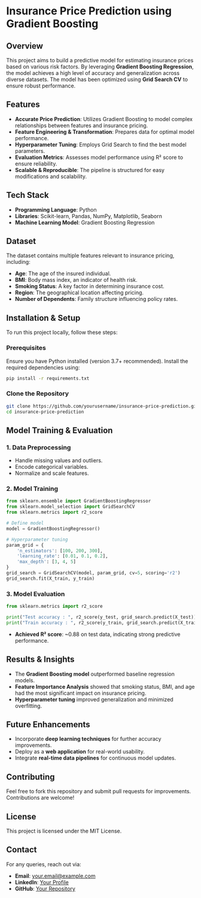 # Insurance Price Prediction using Gradient Boosting

## Overview
This project aims to build a predictive model for estimating insurance prices based on various risk factors. By leveraging **Gradient Boosting Regression**, the model achieves a high level of accuracy and generalization across diverse datasets. The model has been optimized using **Grid Search CV** to ensure robust performance.

## Features
- **Accurate Price Prediction**: Utilizes Gradient Boosting to model complex relationships between features and insurance pricing.
- **Feature Engineering & Transformation**: Prepares data for optimal model performance.
- **Hyperparameter Tuning**: Employs Grid Search to find the best model parameters.
- **Evaluation Metrics**: Assesses model performance using R² score to ensure reliability.
- **Scalable & Reproducible**: The pipeline is structured for easy modifications and scalability.

## Tech Stack
- **Programming Language**: Python
- **Libraries**: Scikit-learn, Pandas, NumPy, Matplotlib, Seaborn
- **Machine Learning Model**: Gradient Boosting Regression

## Dataset
The dataset contains multiple features relevant to insurance pricing, including:
- **Age**: The age of the insured individual.
- **BMI**: Body mass index, an indicator of health risk.
- **Smoking Status**: A key factor in determining insurance cost.
- **Region**: The geographical location affecting pricing.
- **Number of Dependents**: Family structure influencing policy rates.

## Installation & Setup
To run this project locally, follow these steps:

### Prerequisites
Ensure you have Python installed (version 3.7+ recommended). Install the required dependencies using:
```bash
pip install -r requirements.txt
```

### Clone the Repository
```bash
git clone https://github.com/yourusername/insurance-price-prediction.git
cd insurance-price-prediction
```

## Model Training & Evaluation
### 1. Data Preprocessing
- Handle missing values and outliers.
- Encode categorical variables.
- Normalize and scale features.

### 2. Model Training
```python
from sklearn.ensemble import GradientBoostingRegressor
from sklearn.model_selection import GridSearchCV
from sklearn.metrics import r2_score

# Define model
model = GradientBoostingRegressor()

# Hyperparameter tuning
param_grid = {
    'n_estimators': [100, 200, 300],
    'learning_rate': [0.01, 0.1, 0.2],
    'max_depth': [3, 4, 5]
}
grid_search = GridSearchCV(model, param_grid, cv=5, scoring='r2')
grid_search.fit(X_train, y_train)
```

### 3. Model Evaluation
```python
from sklearn.metrics import r2_score

print("Test accuracy : ", r2_score(y_test, grid_search.predict(X_test)))
print("Train accuracy : ", r2_score(y_train, grid_search.predict(X_train)))
```
- **Achieved R² score**: ~0.88 on test data, indicating strong predictive performance.

## Results & Insights
- The **Gradient Boosting model** outperformed baseline regression models.
- **Feature Importance Analysis** showed that smoking status, BMI, and age had the most significant impact on insurance pricing.
- **Hyperparameter tuning** improved generalization and minimized overfitting.

## Future Enhancements
- Incorporate **deep learning techniques** for further accuracy improvements.
- Deploy as a **web application** for real-world usability.
- Integrate **real-time data pipelines** for continuous model updates.

## Contributing
Feel free to fork this repository and submit pull requests for improvements. Contributions are welcome!

## License
This project is licensed under the MIT License.

## Contact
For any queries, reach out via:
- **Email**: your.email@example.com
- **LinkedIn**: [Your Profile](https://linkedin.com/in/yourprofile)
- **GitHub**: [Your Repository](https://github.com/yourusername)

